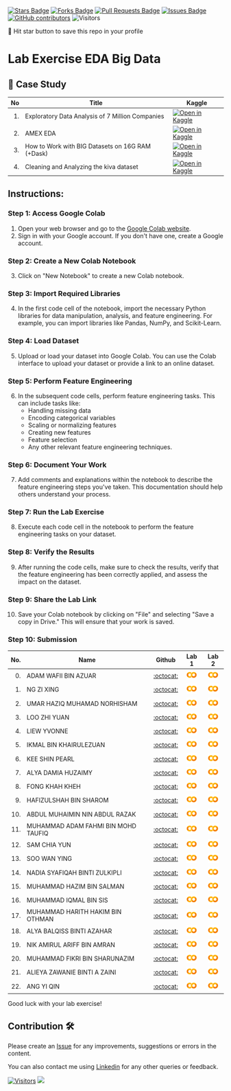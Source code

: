 
<a href="https://github.com/drshahizan/Python_EDA/stargazers"><img src="https://img.shields.io/github/stars/drshahizan/Python_EDA" alt="Stars Badge"/></a>
<a href="https://github.com/drshahizan/Python_EDA/network/members"><img src="https://img.shields.io/github/forks/drshahizan/Python_EDA" alt="Forks Badge"/></a>
<a href="https://github.com/drshahizan/Python_EDA/pulls"><img src="https://img.shields.io/github/issues-pr/drshahizan/Python_EDA" alt="Pull Requests Badge"/></a>
<a href="https://github.com/drshahizan/Python_EDA/issues"><img src="https://img.shields.io/github/issues/drshahizan/Python_EDA" alt="Issues Badge"/></a>
<a href="https://github.com/drshahizan/Python_EDA/graphs/contributors"><img alt="GitHub contributors" src="https://img.shields.io/github/contributors/drshahizan/Python_EDA?color=2b9348"></a>
![Visitors](https://api.visitorbadge.io/api/visitors?path=https%3A%2F%2Fgithub.com%2Fdrshahizan%2FPython_EDA&labelColor=%23d9e3f0&countColor=%23697689&style=flat)

🌟 Hit star button to save this repo in your profile

# Lab Exercise EDA Big Data

## 📖 Case Study
| No | Title   |  Kaggle |
| -----: | -----  | ------ | 
| 1. | Exploratory Data Analysis of 7 Million Companies |  [![Open in Kaggle](https://img.shields.io/static/v1?label=&message=Kaggle&labelColor=grey&color=blue&logo=kaggle)](https://www.kaggle.com/code/zelalemgetahun/eda-of-7-million-company-dataset) |
| 2. | AMEX EDA |  [![Open in Kaggle](https://img.shields.io/static/v1?label=&message=Kaggle&labelColor=grey&color=blue&logo=kaggle)](https://www.kaggle.com/code/ambrosm/amex-eda-which-makes-sense/notebook) |
| 3. | How to Work with BIG Datasets on 16G RAM (+Dask) |  [![Open in Kaggle](https://img.shields.io/static/v1?label=&message=Kaggle&labelColor=grey&color=blue&logo=kaggle)](https://www.kaggle.com/code/yuliagm/how-to-work-with-big-datasets-on-16g-ram-dask) |
| 4. | Cleaning and Analyzing the kiva dataset |  [![Open in Kaggle](https://img.shields.io/static/v1?label=&message=Kaggle&labelColor=grey&color=blue&logo=kaggle)](https://www.kaggle.com/code/omaymaali/cleaning-data-eda/notebook) |

## Instructions:

### Step 1: Access Google Colab

1. Open your web browser and go to the [Google Colab website](https://colab.research.google.com/).
2. Sign in with your Google account. If you don't have one, create a Google account.

### Step 2: Create a New Colab Notebook

3. Click on "New Notebook" to create a new Colab notebook.

### Step 3: Import Required Libraries

4. In the first code cell of the notebook, import the necessary Python libraries for data manipulation, analysis, and feature engineering. For example, you can import libraries like Pandas, NumPy, and Scikit-Learn.

### Step 4: Load Dataset

5. Upload or load your dataset into Google Colab. You can use the Colab interface to upload your dataset or provide a link to an online dataset.

### Step 5: Perform Feature Engineering

6. In the subsequent code cells, perform feature engineering tasks. This can include tasks like:
   - Handling missing data
   - Encoding categorical variables
   - Scaling or normalizing features
   - Creating new features
   - Feature selection
   - Any other relevant feature engineering techniques.

### Step 6: Document Your Work

7. Add comments and explanations within the notebook to describe the feature engineering steps you've taken. This documentation should help others understand your process.

### Step 7: Run the Lab Exercise

8. Execute each code cell in the notebook to perform the feature engineering tasks on your dataset.

### Step 8: Verify the Results

9. After running the code cells, make sure to check the results, verify that the feature engineering has been correctly applied, and assess the impact on the dataset.

### Step 9: Share the Lab Link

10. Save your Colab notebook by clicking on "File" and selecting "Save a copy in Drive." This will ensure that your work is saved.

### Step 10: Submission

| No.  | Name | Github |Lab 1 | Lab 2 |
| ---: | ----------------------------------------- | :----------------------: | :----------------------: | :----------------------: | 
| 0.   | ADAM WAFII BIN AZUAR                      |  [:octocat:](https://github.com/Jokeryde) |<a href=""><img src="../../../images/colab.png" width="24px" height="24px"></a> | <a href=""><img src="../../../images/colab.png" width="24px" height="24px"></a> | 
| 1.   | NG ZI XING                     |  [:octocat:](https://github.com/ngzxing) |<a href=""><img src="../../../images/colab.png" width="24px" height="24px"></a> | <a href=""><img src="../../../images/colab.png" width="24px" height="24px"></a> | 
| 2.   | UMAR HAZIQ MUHAMAD NORHISHAM                    |  [:octocat:](https://github.com/umarhaziq) |<a href=""><img src="../../../images/colab.png" width="24px" height="24px"></a> | <a href=""><img src="../../../images/colab.png" width="24px" height="24px"></a> | 
| 3.   | LOO ZHI YUAN                      |  [:octocat:](https://github.com/lzy0007) |<a href=""><img src="../../../images/colab.png" width="24px" height="24px"></a> | <a href=""><img src="../../../images/colab.png" width="24px" height="24px"></a> | 
| 4.   | LIEW YVONNE                      |  [:octocat:](https://github.com/Yvonneee24) | <a href=""><img src="../../../images/colab.png" width="24px" height="24px"></a> | <a href=""><img src="../../../images/colab.png" width="24px" height="24px"></a> | 
| 5.   | IKMAL BIN KHAIRULEZUAN                     |  [:octocat:]([https://github.com/Ikkha02]) |<a href=""><img src="../../../images/colab.png" width="24px" height="24px"></a> | <a href=""><img src="../../../images/colab.png" width="24px" height="24px"></a> | 
| 6.   | KEE SHIN PEARL                  |  [:octocat:](https://github.com/shinpearll) |<a href="https://colab.research.google.com/drive/1sMc2Ick3xNJ-yUBTE6kdD5FviU8e2X3I?usp=sharing"><img src="../../../images/colab.png" width="24px" height="24px"></a> | <a href="https://colab.research.google.com/drive/1sMc2Ick3xNJ-yUBTE6kdD5FviU8e2X3I?usp=sharing"><img src="../../../images/colab.png" width="24px" height="24px"></a> | 
| 7.   | ALYA DAMIA HUZAIMY                      |  [:octocat:](https://github.com/alydmia) | <a href="https://colab.research.google.com/drive/1sMc2Ick3xNJ-yUBTE6kdD5FviU8e2X3I?usp=sharing"><img src="../../../images/colab.png" width="24px" height="24px"></a> | <a href="https://colab.research.google.com/drive/1MvMWuQDs5WgaqsPShLiB1ORnUI11_umE?usp=sharing"><img src="../../../images/colab.png" width="24px" height="24px"></a> | 
| 8.   | FONG KHAH KHEH                      |  [:octocat:](https://github.com/khahkhehhh) | <a href=""><img src="../../../images/colab.png" width="24px" height="24px"></a> | <a href=""><img src="../../../images/colab.png" width="24px" height="24px"></a> | 
| 9.   | HAFIZULSHAH BIN SHAROM                      |  [:octocat:](https://github.com/Hafizulshah) | <a href=""><img src="../../../images/colab.png" width="24px" height="24px"></a> | <a href=""><img src="../../../images/colab.png" width="24px" height="24px"></a> | 
| 10.   | ABDUL MUHAIMIN NIN ABDUL RAZAK                      |  [:octocat:](https://github.com/Muhaimin005) | <a href=""><img src="../../../images/colab.png" width="24px" height="24px"></a> | <a href=""><img src="../../../images/colab.png" width="24px" height="24px"></a> |
| 11.   | MUHAMMAD ADAM FAHMI BIN MOHD TAUFIQ                      |  [:octocat:](https://github.com/Muhaimin005) | <a href=""><img src="../../../images/colab.png" width="24px" height="24px"></a> | <a href=""><img src="../../../images/colab.png" width="24px" height="24px"></a> | 
| 12.   | SAM CHIA YUN                   |  [:octocat:](https://github.com/ChiayunSam) | <a href=""><img src="../../../images/colab.png" width="24px" height="24px"></a> | <a href=""><img src="../../../images/colab.png" width="24px" height="24px"></a> | 
| 13.   | SOO WAN YING               |  [:octocat:](https://github.com/soowanying) | <a href=""><img src="../../../images/colab.png" width="24px" height="24px"></a> | <a href=""><img src="../../../images/colab.png" width="24px" height="24px"></a> | 
| 14.   | NADIA SYAFIQAH BINTI ZULKIPLI               |  [:octocat:](https://github.com/nadiamel) | <a href=""><img src="../../../images/colab.png" width="24px" height="24px"></a> | <a href=""><img src="../../../images/colab.png" width="24px" height="24px"></a> | 
| 15.   | MUHAMMAD HAZIM BIN SALMAN               |  [:octocat:](https://github.com/hazimSalman) | <a href=""><img src="../../../images/colab.png" width="24px" height="24px"></a> | <a href=""><img src="../../../images/colab.png" width="24px" height="24px"></a> | 
| 16.   | MUHAMMAD IQMAL BIN SIS              |  [:octocat:](https://github.com/Miqmal) | <a href="https://colab.research.google.com/drive/1gjzUlAixeuC_VU5lcFwmVJgwFPEhiOBD?usp=sharing"><img src="../../../images/colab.png" width="24px" height="24px"></a> | <a href="https://colab.research.google.com/drive/1xkwb5Hx-_wwsDlgvvlbkX_cUVeWYDktC?usp=sharing"><img src="../../../images/colab.png" width="24px" height="24px"></a> | 
| 17.   | MUHAMMAD HARITH HAKIM BIN OTHMAN             |  [:octocat:](https://github.com/harithothman) | <a href=""><img src="../../../images/colab.png" width="24px" height="24px"></a> | <a href=""><img src="../../../images/colab.png" width="24px" height="24px"></a> |
| 18.   | ALYA BALQISS BINTI AZAHAR             |  [:octocat:](https://github.com/aly4blqss) | <a href="https://colab.research.google.com/drive/1iMPZ539qax9ubI1TjxzVfj1tzMvqq9LZ?usp=sharing"><img src="../../../images/colab.png" width="24px" height="24px"></a> | <a href="https://colab.research.google.com/drive/1B4uIpsQ0gobywtC9x6IXieVC6VT5Gkz9?usp=sharing"><img src="../../../images/colab.png" width="24px" height="24px"></a> |
| 19.   | NIK AMIRUL ARIFF BIN AMRAN        |  [:octocat:](https://github.com/NikAmirulAriff) | <a href=""><img src="../../../images/colab.png" width="24px" height="24px"></a> | <a href=""><img src="../../../images/colab.png" width="24px" height="24px"></a> |
| 20.   | MUHAMMAD FIKRI BIN SHARUNAZIM        |  [:octocat:](https://github.com/fkrshrnzm) | <a href=""><img src="../../../images/colab.png" width="24px" height="24px"></a> | <a href=""><img src="../../../images/colab.png" width="24px" height="24px"></a> |
| 21.   | ALIEYA ZAWANIE BINTI A ZAINI       |  [:octocat:](https://github.com/fkrshrnzm) | <a href=""><img src="../../../images/colab.png" width="24px" height="24px"></a> | <a href=""><img src="../../../images/colab.png" width="24px" height="24px"></a> |
| 22.   | ANG YI QIN       |  [:octocat:](https://github.com/fkrshrnzm) | <a href=""><img src="../../../images/colab.png" width="24px" height="24px"></a> | <a href=""><img src="../../../images/colab.png" width="24px" height="24px"></a> |


Good luck with your lab exercise!



## Contribution 🛠️
Please create an [Issue](https://github.com/drshahizan/Python_EDA/issues) for any improvements, suggestions or errors in the content.

You can also contact me using [Linkedin](https://www.linkedin.com/in/drshahizan/) for any other queries or feedback.

[![Visitors](https://api.visitorbadge.io/api/visitors?path=https%3A%2F%2Fgithub.com%2Fdrshahizan&labelColor=%23697689&countColor=%23555555&style=plastic)](https://visitorbadge.io/status?path=https%3A%2F%2Fgithub.com%2Fdrshahizan)
![](https://hit.yhype.me/github/profile?user_id=81284918)



